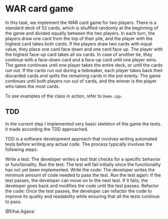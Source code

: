 
# WAR card game

In this task, we implement the WAR card game for two players. There is a standard deck of 52 cards, which is shuffled randomly at the beginning of the game and divided equally between the two players. In each turn, the players draw one card from the top of their pile, and the player with the highest card takes both cards. If the players draw two cards with equal value, they place one card face down and one card face up. The player with the highest face-up card takes all six cards. In case of another tie, they continue with a face-down card and a face-up card until one player wins. The game continues until one player takes the entire deck, or until the cards run out. If the cards run out during a tiebreaker, each player takes back their discarded cards and splits the remaining cards in the pot evenly. The game continues until both players run out of cards, and the winner is the player who takes the most cards.

To see examples of the class in action, refer to `Demo.cpp`.

## TDD
In the current step I implemented very basic skeleton of the game the tests. it made according the TDD approached.

TDD is a software development approach that involves writing automated tests before writing any actual code. The process typically involves the following steps:

Write a test: The developer writes a test that checks for a specific behavior or functionality.
Run the test: The test will fail initially since the functionality has not yet been implemented.
Write the code: The developer writes the minimum amount of code needed to pass the test.
Run the test again: If the test passes, the developer can move on to the next test. If it fails, the developer goes back and modifies the code until the test passes.
Refactor the code: Once the test passes, the developer can refactor the code to improve its quality and readability while ensuring that all the tests continue to pass.

@Elhai.Agassi
